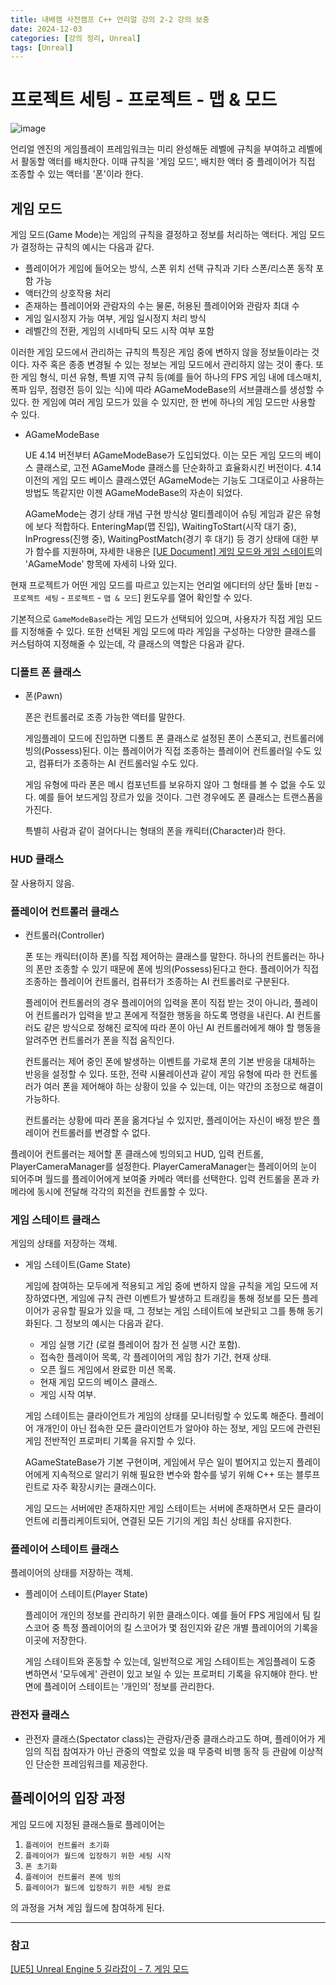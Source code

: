 ```yaml
---
title: 내배캠 사전캠프 C++ 언리얼 강의 2-2 강의 보충
date: 2024-12-03
categories: [강의 정리, Unreal]
tags: [Unreal]
---
```

# 프로젝트 세팅 - 프로젝트 - 맵 & 모드

![image](https://github.com/user-attachments/assets/e9958f4c-3a9c-4db1-93c6-aeb2b3ae5bcc)

언리얼 엔진의 게임플레이 프레임워크는 미리 완성해둔 레벨에 규칙을 부여하고 레벨에서 활동할 액터를 배치한다. 이때 규칙을 '게임 모드', 배치한 액터 중 플레이어가 직접 조종할 수 있는 액터를 '폰'이라 한다.

## 게임 모드

게임 모드(Game Mode)는 게임의 규칙을 결정하고 정보를 처리하는 액터다. 게임 모드가 결정하는 규칙의 예시는 다음과 같다.

- 플레이어가 게임에 들어오는 방식, 스폰 위치 선택 규칙과 기타 스폰/리스폰 동작 포함 가능
- 액터간의 상호작용 처리
- 존재하는 플레이어와 관람자의 수는 물론, 허용된 플레이어와 관람자 최대 수
- 게임 일시정지 가능 여부, 게임 일시정지 처리 방식
- 레벨간의 전환, 게임의 시네마틱 모드 시작 여부 포함

이러한 게임 모드에서 관리하는 규칙의 특징은 게임 중에 변하지 않을 정보들이라는 것이다. 자주 혹은 종종 변경될 수 있는 정보는 게임 모드에서 관리하지 않는 것이 좋다. 또한 게임 형식, 미션 유형, 특별 지역 규칙 등(예를 들어 하나의 FPS 게임 내에 데스매치, 폭파 임무, 점령전 등이 있는 식)에 따라 AGameModeBase의 서브클래스를 생성할 수 있다. 한 게임에 여러 게임 모드가 있을 수 있지만, 한 번에 하나의 게임 모드만 사용할 수 있다.

- AGameModeBase
    
    UE 4.14 버전부터 AGameModeBase가 도입되었다. 이는 모든 게임 모드의 베이스 클래스로, 고전 AGameMode 클래스를 단순화하고 효율화시킨 버전이다. 4.14 이전의 게임 모드 베이스 클래스였던 AGameMode는 기능도 그대로이고 사용하는 방법도 똑같지만 이젠 AGameModeBase의 자손이 되었다.
    
    AGameMode는 경기 상태 개념 구현 방식상 멀티플레이어 슈팅 게임과 같은 유형에 보다 적합하다. EnteringMap(맵 진입), WaitingToStart(시작 대기 중), InProgress(진행 중), WaitingPostMatch(경기 후 대기) 등 경기 상태에 대한 부가 함수를 지원하며, 자세한 내용은 [[UE Document] 게임 모드와 게임 스테이트](https://docs.unrealengine.com/4.27/ko/InteractiveExperiences/Framework/GameMode/)의 'AGameMode' 항목에 자세히 나와 있다.
    

현재 프로젝트가 어떤 게임 모드를 따르고 있는지는 언리얼 에디터의 상단 툴바 [`편집` - `프로젝트 세팅` - `프로젝트` - `맵 & 모드`] 윈도우를 열어 확인할 수 있다.

기본적으로 `GameModeBase`라는 게임 모드가 선택되어 있으며, 사용자가 직접 게임 모드를 지정해줄 수 있다. 또한 선택된 게임 모드에 따라 게임을 구성하는 다양한 클래스를 커스텀하여 지정해줄 수 있는데, 각 클래스의 역할은 다음과 같다.

### 디폴트 폰 클래스

- 폰(Pawn)
    
    폰은 컨트롤러로 조종 가능한 액터를 말한다.
    
    게임플레이 모드에 진입하면 디폴트 폰 클래스로 설정된 폰이 스폰되고, 컨트롤러에 빙의(Possess)된다. 이는 플레이어가 직접 조종하는 플레이어 컨트롤러일 수도 있고, 컴퓨터가 조종하는 AI 컨트롤러일 수도 있다.
    
    게임 유형에 따라 폰은 메시 컴포넌트를 보유하지 않아 그 형태를 볼 수 없을 수도 있다. 예를 들어 보드게임 장르가 있을 것이다. 그런 경우에도 폰 클래스는 트랜스폼을 가진다.
    
    특별히 사람과 같이 걸어다니는 형태의 폰을 캐릭터(Character)라 한다.
    

### HUD 클래스

잘 사용하지 않음.

### 플레이어 컨트롤러 클래스

- 컨트롤러(Controller)
    
    폰 또는 캐릭터(이하 폰)를 직접 제어하는 클래스를 말한다. 하나의 컨트롤러는 하나의 폰만 조종할 수 있기 때문에 폰에 빙의(Possess)된다고 한다. 플레이어가 직접 조종하는 플레이어 컨트롤러, 컴퓨터가 조종하는 AI 컨트롤러로 구분된다.
    
    플레이어 컨트롤러의 경우 플레이어의 입력을 폰이 직접 받는 것이 아니라, 플레이어 컨트롤러가 입력을 받고 폰에게 적절한 행동을 하도록 명령을 내린다. AI 컨트롤러도 같은 방식으로 정해진 로직에 따라 폰이 아닌 AI 컨트롤러에게 해야 할 행동을 알려주면 컨트롤러가 폰을 직접 움직인다.
    
    컨트롤러는 제어 중인 폰에 발생하는 이벤트를 가로채 폰의 기본 반응을 대체하는 반응을 설정할 수 있다. 또한, 전략 시뮬레이션과 같이 게임 유형에 따라 한 컨트롤러가 여러 폰을 제어해야 하는 상황이 있을 수 있는데, 이는 약간의 조정으로 해결이 가능하다.
    
    컨트롤러는 상황에 따라 폰을 옮겨다닐 수 있지만, 플레이어는 자신이 배정 받은 플레이어 컨트롤러를 변경할 수 없다.
    

플레이어 컨트롤러는 제어할 폰 클래스에 빙의되고 HUD, 입력 컨트롤, PlayerCameraManager를 설정한다. PlayerCameraManager는 플레이어의 눈이 되어주며 월드를 플레이어에게 보여줄 카메라 액터를 선택한다. 입력 컨트롤을 폰과 카메라에 동시에 전달해 각각의 회전을 컨트롤할 수 있다.

### 게임 스테이트 클래스

게임의 상태를 저장하는 객체.

- 게임 스테이트(Game State)
    
    게임에 참여하는 모두에게 적용되고 게임 중에 변하지 않을 규칙을 게임 모드에 저장하였다면, 게임에 규칙 관련 이벤트가 발생하고 트래킹을 통해 정보를 모든 플레이어가 공유할 필요가 있을 때, 그 정보는 게임 스테이트에 보관되고 그를 통해 동기화된다. 그 정보의 예시는 다음과 같다.
    
    - 게임 실행 기간 (로컬 플레이어 참가 전 실행 시간 포함).
    - 접속한 플레이어 목록, 각 플레이어의 게임 참가 기간, 현재 상태.
    - 오픈 월드 게임에서 완료한 미션 목록.
    - 현재 게임 모드의 베이스 클래스.
    - 게임 시작 여부.
    
    게임 스테이트는 클라이언트가 게임의 상태를 모니터링할 수 있도록 해준다. 플레이어 개개인이 아닌 접속한 모든 클라이언트가 알아야 하는 정보, 게임 모드에 관련된 게임 전반적인 프로퍼티 기록을 유지할 수 있다.
    
    AGameStateBase가 기본 구현이며, 게임에서 무슨 일이 벌어지고 있는지 플레이어에게 지속적으로 알리기 위해 필요한 변수와 함수를 넣기 위해 C++ 또는 블루프린트로 자주 확장시키는 클래스이다.
    
    게임 모드는 서버에만 존재하지만 게임 스테이트는 서버에 존재하면서 모든 클라이언트에 리플리케이트되어, 연결된 모든 기기의 게임 최신 상태를 유지한다.
    

### 플레이어 스테이트 클래스

플레이어의 상태를 저장하는 객체.

- 플레이어 스테이트(Player State)
    
    플레이어 개인의 정보를 관리하기 위한 클래스이다. 예를 들어 FPS 게임에서 팀 킬 스코어 중 특정 플레이어의 킬 스코어가 몇 점인지와 같은 개별 플레이어의 기록을 이곳에 저장한다.
    
    게임 스테이트와 혼동할 수 있는데, 일반적으로 게임 스테이트는 게임플레이 도중 변하면서 '모두에게' 관련이 있고 보일 수 있는 프로퍼티 기록을 유지해야 한다. 반면에 플레이어 스테이트는 '개인의' 정보를 관리한다.
    

### 관전자 클래스

- 관전자 클래스(Spectator class)는 관람자/관중 클래스라고도 하며, 플레이어가 게임의 직접 참여자가 아닌 관중의 역할로 있을 때 무중력 비행 동작 등 관람에 이상적인 단순한 프레임워크를 제공한다.

## 플레이어의 입장 과정

게임 모드에 지정된 클래스들로 플레이어는

1. `플레이어 컨트롤러 초기화`
2. `플레이어가 월드에 입장하기 위한 세팅 시작`
3. `폰 초기화`
4. `플레이어 컨트롤러 폰에 빙의`
5. `플레이어가 월드에 입장하기 위한 세팅 완료`

의 과정을 거쳐 게임 월드에 참여하게 된다.

---

### 참고

[[UE5] Unreal Engine 5 길라잡이 - 7. 게임 모드](https://velog.io/@cedongne/UE5-Unreal-Engine-5-%EA%B8%B8%EB%9D%BC%EC%9E%A1%EC%9D%B4-7.-%EA%B2%8C%EC%9E%84-%EB%AA%A8%EB%93%9C)